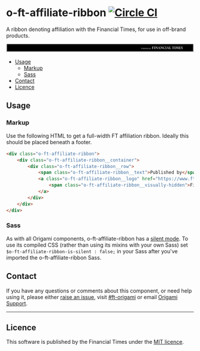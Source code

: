o-ft-affiliate-ribbon [![Circle CI](https://circleci.com/gh/Financial-Times/o-ft-affiliate-ribbon/tree/master.svg?style=svg)](https://circleci.com/gh/Financial-Times/o-ft-affiliate-ribbon/tree/master)
=================

A ribbon denoting affiliation with the Financial Times, for use in off-brand products. 

[![Demo](https://raw.githubusercontent.com/Financial-Times/o-ft-affiliate-ribbon/master/img/demo.png)](https://raw.githubusercontent.com/Financial-Times/o-ft-affiliate-ribbon/master/img/demo.png)


- [Usage](#usage)
	- [Markup](#markup)
	- [Sass](#sass)
- [Contact](#contact)
- [Licence](#licence)

## Usage 

### Markup

Use the following HTML to get a full-width FT affiliation ribbon.  Ideally this should be placed beneath a footer.

```html
<div class="o-ft-affiliate-ribbon">
	<div class="o-ft-affiliate-ribbon__container">
		<div class="o-ft-affiliate-ribbon__row">
			<span class="o-ft-affiliate-ribbon__text">Published by</span>
			<a class="o-ft-affiliate-ribbon__logo" href="https://www.ft.com/" title="The Financial Times" target="_blank">
				<span class="o-ft-affiliate-ribbon__visually-hidden">Financial Times</span>
			</a>
		</div>	
	</div>
</div>
```

### Sass

As with all Origami components, o-ft-affiliate-ribbon has a [silent mode](http://origami.ft.com/docs/syntax/scss/#silent-styles). To use its compiled CSS (rather than using its mixins with your own Sass) set `$o-ft-affiliate-ribbon-is-silent : false;` in your Sass after you've imported the o-ft-affiliate-ribbon Sass.

## Contact

If you have any questions or comments about this component, or need help using it, please either [raise an issue](https://github.com/Financial-Times/o-ft-affiliate-ribbon/issues), visit [#ft-origami](https://financialtimes.slack.com/messages/ft-origami/) or email [Origami Support](mailto:origami-support@ft.com).

----

## Licence

This software is published by the Financial Times under the [MIT licence](http://opensource.org/licenses/MIT).
